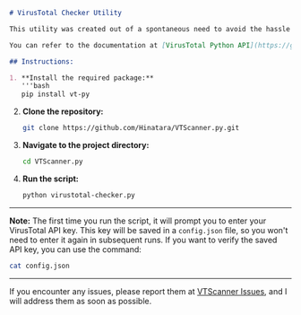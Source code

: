 
```markdown
# VirusTotal Checker Utility

This utility was created out of a spontaneous need to avoid the hassle of manually uploading files or URLs to VirusTotal for checking. By writing this script, I not only practiced my coding skills but also solved a personal problem.

You can refer to the documentation at [VirusTotal Python API](https://github.com/VirusTotal/vt-py), which I used as a reference while developing this script.

## Instructions:

1. **Install the required package:**
   '''bash 
   pip install vt-py
   ```

2. **Clone the repository:**
   ```bash
   git clone https://github.com/Hinatara/VTScanner.py.git
   ```

3. **Navigate to the project directory:**
   ```bash
   cd VTScanner.py
   ```

4. **Run the script:**
   ```bash
   python virustotal-checker.py
   ```

---

**Note:** The first time you run the script, it will prompt you to enter your VirusTotal API key. This key will be saved in a `config.json` file, so you won't need to enter it again in subsequent runs. If you want to verify the saved API key, you can use the command:
```bash
cat config.json
```

---

If you encounter any issues, please report them at [VTScanner Issues](https://github.com/Hinatara/VTScanner.py/issues), and I will address them as soon as possible.
```
